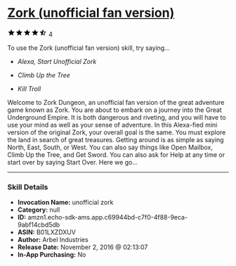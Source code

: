 # [Zork (unofficial fan version)](http://alexa.amazon.com/#skills/amzn1.echo-sdk-ams.app.c69944bd-c7f0-4f88-9eca-9abf14cbd5db)
![4.7 stars](../../images/ic_star_black_18dp_1x.png)![4.7 stars](../../images/ic_star_black_18dp_1x.png)![4.7 stars](../../images/ic_star_black_18dp_1x.png)![4.7 stars](../../images/ic_star_black_18dp_1x.png)![4.7 stars](../../images/ic_star_half_black_18dp_1x.png) 4

To use the Zork (unofficial fan version) skill, try saying...

* *Alexa, Start Unofficial Zork*

* *Climb Up the Tree*

* *Kill Troll*

Welcome to Zork Dungeon, an unofficial fan version of the great adventure game known as Zork. You are about to embark on a journey into the Great Underground Empire. It is both dangerous and riveting, and you will have to use your mind as well as your sense of adventure. In this Alexa-fied mini version of the original Zork, your overall goal is the same. You must explore the land in search of great treasures. Getting around is as simple as saying North, East, South, or West. You can also say things like Open Mailbox, Climb Up the Tree, and Get Sword. You can also ask for Help at any time or start over by saying Start Over. Here we go...

***

### Skill Details

* **Invocation Name:** unofficial zork
* **Category:** null
* **ID:** amzn1.echo-sdk-ams.app.c69944bd-c7f0-4f88-9eca-9abf14cbd5db
* **ASIN:** B01LXZDXUV
* **Author:** Arbel Industries
* **Release Date:** November 2, 2016 @ 02:13:07
* **In-App Purchasing:** No

